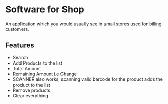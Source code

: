 # Software for Shop

An application which you would usually see in small stores used for billing customers.

## Features

- Search
- Add Products to the list
- Total Amount
- Remaining Amount i.e Change
- SCANNER also works, scanning valid barcode for the product adds the product to the list
- Remove products
- Clear everything
